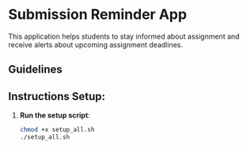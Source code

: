 # Submission Reminder App

This application helps students to stay informed about assignment and receive alerts about upcoming assignment deadlines.

## Guidelines

##  Instructions Setup:

1. **Run the setup script**:
   ```sh
   chmod +x setup_all.sh
   ./setup_all.sh

